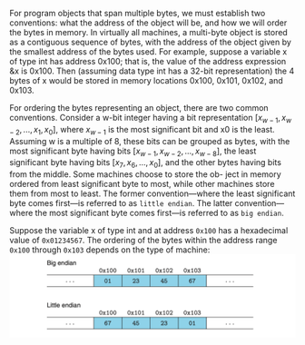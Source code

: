 For program objects that span multiple bytes, we must establish two conventions: what the address of the object will be, and how we will order the bytes in memory. In virtually all machines, a multi-byte object is stored as a contiguous sequence of bytes, with the address of the object given by the smallest address of the bytes used. For example, suppose a variable x of type int has address 0x100; that is, the value of the address expression &x is 0x100. Then (assuming data type int has a 32-bit representation) the 4 bytes of x would be stored in memory locations 0x100, 0x101, 0x102, and 0x103.

For ordering the bytes representing an object, there are two common conventions. Consider a w-bit integer having a bit representation $[x_{w−1}, x_{w−2}, . . . , x_1, x_0]$, where $x_{w−1}$ is the most significant bit and x0 is the least. Assuming w is a multiple of 8, these bits can be grouped as bytes, with the most significant byte having bits $[x_{w−1}, x_{w−2}, . . . , x_{w−8}]$, the least significant byte having bits $[x_7, x_6, . . . , x_0]$, and the other bytes having bits from the middle. Some machines choose to store the ob- ject in memory ordered from least significant byte to most, while other machines store them from most to least. The former convention—where the least significant byte comes first—is referred to as `little endian`. The latter convention—where the most significant byte comes first—is referred to as `big endian`.

Suppose the variable x of type int and at address `0x100` has a hexadecimal value of `0x01234567`. The ordering of the bytes within the address range `0x100` through `0x103` depends on the type of machine:
![11.png](../../../img/11.png)

